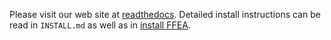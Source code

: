 

 Please visit our web site at 
   [readthedocs](http://ffea.readthedocs.io/en/stable). 
 Detailed install instructions can be read in `INSTALL.md` as well as in 
 [install FFEA](http://ffea.readthedocs.io/en/stable/install).


